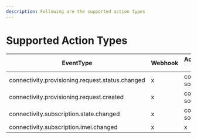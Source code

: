 ```yaml
---
description: Following are the supported action types
---
```


# Supported Action Types

| EventType                                        | Webhook | ActionType Email | BlockUsage  |
| ------------------------------------------------ | ------- | ---------------- | ----------- |
| connectivity.provisioning.request.status.changed | x       | coming soon      | -           |
| connectivity.provisioning.request.created        | x       | coming soon      | -           |
| connectivity.subscription.state.changed          | x       | coming soon      | coming soon |
| connectivity.subscription.imei.changed           | x       | x                | -           |
